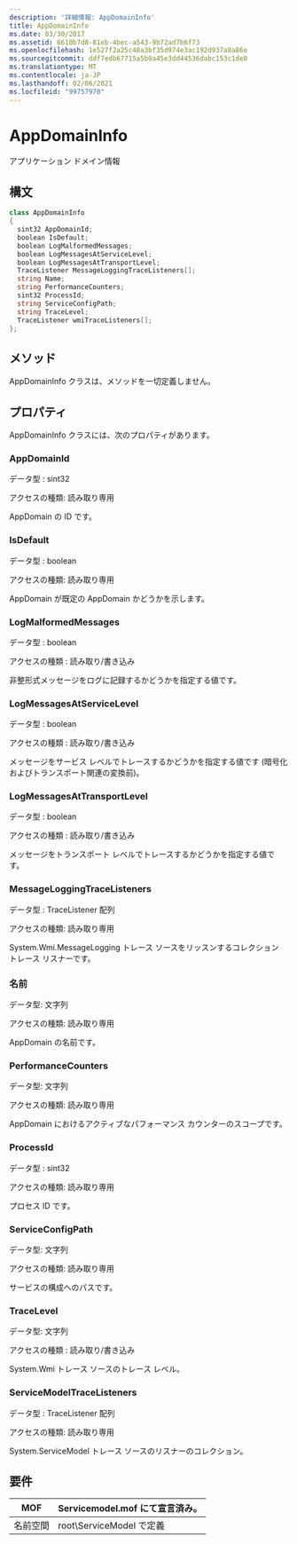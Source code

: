 ```yaml
---
description: '詳細情報: AppDomainInfo'
title: AppDomainInfo
ms.date: 03/30/2017
ms.assetid: 6610b7d8-81eb-4bec-a543-9b72ad7b6f73
ms.openlocfilehash: 1e527f2a25c48a3bf35d974e3ac192d937a8a86e
ms.sourcegitcommit: ddf7edb67715a5b9a45e3dd44536dabc153c1de0
ms.translationtype: MT
ms.contentlocale: ja-JP
ms.lasthandoff: 02/06/2021
ms.locfileid: "99757970"
---
```

# <a name="appdomaininfo"></a>AppDomainInfo

アプリケーション ドメイン情報  
  
## <a name="syntax"></a>構文  
  
```csharp
class AppDomainInfo  
{  
  sint32 AppDomainId;  
  boolean IsDefault;  
  boolean LogMalformedMessages;  
  boolean LogMessagesAtServiceLevel;  
  boolean LogMessagesAtTransportLevel;  
  TraceListener MessageLoggingTraceListeners[];  
  string Name;  
  string PerformanceCounters;  
  sint32 ProcessId;  
  string ServiceConfigPath;  
  string TraceLevel;  
  TraceListener wmiTraceListeners[];  
};  
```  
  
## <a name="methods"></a>メソッド  

 AppDomainInfo クラスは、メソッドを一切定義しません。  
  
## <a name="properties"></a>プロパティ  

 AppDomainInfo クラスには、次のプロパティがあります。  
  
### <a name="appdomainid"></a>AppDomainId  

 データ型 : sint32  
  
 アクセスの種類: 読み取り専用  
  
 AppDomain の ID です。  
  
### <a name="isdefault"></a>IsDefault  

 データ型 : boolean  
  
 アクセスの種類: 読み取り専用  
  
 AppDomain が既定の AppDomain かどうかを示します。  
  
### <a name="logmalformedmessages"></a>LogMalformedMessages  

 データ型 : boolean  
  
 アクセスの種類 : 読み取り/書き込み  
  
 非整形式メッセージをログに記録するかどうかを指定する値です。  
  
### <a name="logmessagesatservicelevel"></a>LogMessagesAtServiceLevel  

 データ型 : boolean  
  
 アクセスの種類 : 読み取り/書き込み  
  
 メッセージをサービス レベルでトレースするかどうかを指定する値です (暗号化およびトランスポート関連の変換前)。  
  
### <a name="logmessagesattransportlevel"></a>LogMessagesAtTransportLevel  

 データ型 : boolean  
  
 アクセスの種類 : 読み取り/書き込み  
  
 メッセージをトランスポート レベルでトレースするかどうかを指定する値です。  
  
### <a name="messageloggingtracelisteners"></a>MessageLoggingTraceListeners  

 データ型 : TraceListener 配列  
  
 アクセスの種類: 読み取り専用  
  
 System.Wmi.MessageLogging トレース ソースをリッスンするコレクション トレース リスナーです。  
  
### <a name="name"></a>名前  

 データ型: 文字列  
  
 アクセスの種類: 読み取り専用  
  
 AppDomain の名前です。  
  
### <a name="performancecounters"></a>PerformanceCounters  

 データ型: 文字列  
  
 アクセスの種類: 読み取り専用  
  
 AppDomain におけるアクティブなパフォーマンス カウンターのスコープです。  
  
### <a name="processid"></a>ProcessId  

 データ型 : sint32  
  
 アクセスの種類: 読み取り専用  
  
 プロセス ID です。  
  
### <a name="serviceconfigpath"></a>ServiceConfigPath  

 データ型: 文字列  
  
 アクセスの種類: 読み取り専用  
  
 サービスの構成へのパスです。  
  
### <a name="tracelevel"></a>TraceLevel  

 データ型: 文字列  
  
 アクセスの種類 : 読み取り/書き込み  
  
 System.Wmi トレース ソースのトレース レベル。  
  
### <a name="servicemodeltracelisteners"></a>ServiceModelTraceListeners  

 データ型 : TraceListener 配列  
  
 アクセスの種類: 読み取り専用  
  
 System.ServiceModel トレース ソースのリスナーのコレクション。  
  
## <a name="requirements"></a>要件  
  
|MOF|Servicemodel.mof にて宣言済み。|  
|---------|-----------------------------------|  
|名前空間|root\ServiceModel で定義|
